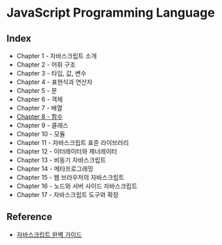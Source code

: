 # JavaScript Programming Language

## Index
- Chapter 1 - 자바스크립트 소개
- Chapter 2 -  어휘 구조
- Chapter 3 - 타입, 값, 변수
- Chapter 4 - 표현식과 연산자
- Chapter 5 - 문
- Chapter 6 - 객체
- Chapter 7 - 배열
- [Chapter 8 - 함수](./08_fuction/)
- Chapter 9 - 클래스
- Chapter 10 - 모듈
- Chapter 11 - 자바스크립트 표준 라이브러리
- Chapter 12 - 이터레이터와 제너레이터
- Chapter 13 - 비동기 자바스크립트
- Chapter 14 - 메타프로그래밍
- Chapter 15 - 웹 브라우저의 자바스크립트
- Chapter 16 - 노드와 서버 사이드 자바스크립트
- Chapter 17 - 자바스크립트 도구와 확장

## Reference
- [자바스크립트 완벽 가이드](https://ebook.insightbook.co.kr/book/115)